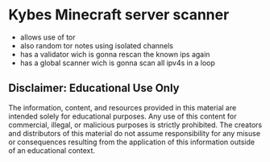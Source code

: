 # Kybes Minecraft server scanner

- allows use of tor
- also random tor notes using isolated channels
- has a validator wich is gonna rescan the known ips again
- has a global scanner wich is gonna scan all ipv4s in a loop

## Disclaimer: Educational Use Only

The information, content, and resources provided in this material are intended solely for educational purposes. Any use of this content for commercial, illegal, or malicious purposes is strictly prohibited. The creators and distributors of this material do not assume responsibility for any misuse or consequences resulting from the application of this information outside of an educational context.
